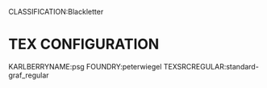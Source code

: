 
CLASSIFICATION:Blackletter


TEX CONFIGURATION
=================
KARLBERRYNAME:psg
FOUNDRY:peterwiegel
TEXSRCREGULAR:standard-graf_regular

